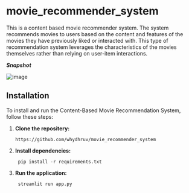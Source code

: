 # movie_recommender_system 
This is a content based movie recommender system. The system recommends movies to users based on the content and features of the movies they have previously liked or interacted with. This type of recommendation system leverages the characteristics of the movies themselves rather than relying on user-item interactions.

***Snapshot***

![image](https://github.com/whydhruv/movie_recommender_system/assets/139702423/856b6783-3130-4d2d-b909-091f0a653b26)

## Installation
To install and run the Content-Based Movie Recommendation System, follow these steps:

1. **Clone the repositery:**
    ````
    https://github.com/whydhruv/movie_recommender_system
    ````
2. **Install dependencies:**
    ````
     pip install -r requirements.txt
    ````
3. **Run the application:**
   ````
    streamlit run app.py
   ````

